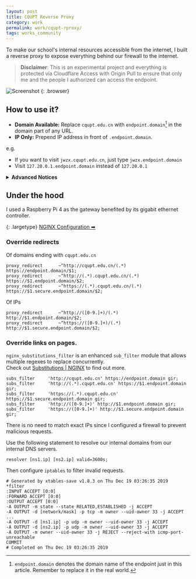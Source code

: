 ```yaml
---
layout: post
title: CQUPT Reverse Proxy
category: work
permalink: work/cqupt-rproxy/
tags: works_community
---
```


To make our school's internal resources accessible from the internet, I built a reverse proxy to expose everything behind our firewall to the internet.

> **Disclaimer**: This is an experimental project and everything is protected via Cloudflare Access with Origin Pull to ensure that only me and the people I authorized can access the endpoint.

![Screenshot](https://lwqh4t3.yoooooooo.tk/images/d1efbd7d30ee3ed76c14986af25f3499.png)
{: .browser}

## How to use it?
- **Domain Available:** Replace `cqupt.edu.cn` with `endpoint.domain`[^1] in the domain part of any URL.
- **IP Only:** Prepend IP address in front of `.endpoint.domain`.

e.g.
- If you want to visit `jwzx.cqupt.edu.cn`, just type `jwzx.endpoint.domain`
- Visit `127.20.0.1.endpoint.domain` instead of `127.20.0.1`

<details>
  <summary><b>Advanced Notices</b></summary>
  <ol>
    <li>Some destination server requires an TLS connection, and <code>*.secure.endpoint.domain</code> is aimed to do that. Otherwise, <code>*.endpoint.domain</code> will initiate a plain HTTP request to the destination.</li>
    <li>Considering there will be many direct IP forwards, and there is no need to acquire a certificate for them. Thus, any domain access like <code>jwzx.endpoint.domain</code> is provided with a valid wildcard certificate, while IP accesses are not.</li>
    <li>Destinations with unusual port(other than 80 and 443) are not supported and their link will not be overridden.</li>
  </ol>
</details>


## Under the hood
I used a Raspberry Pi 4 as the gateway benefited by its gigabit ethernet controller.

{: .largetype}
[NGINX Configuration &#x27A1;&#xfe0e;](https://colab.ifengge.cn/snippets/22)

### Override redirects
Of domains ending with `cqupt.edu.cn`
```nginx
proxy_redirect 		~^http://cqupt.edu.cn/(.*) https://endpoint.domain/$1;
proxy_redirect 		~^http://(.*).cqupt.edu.cn/(.*) https://$1.endpoint.domain/$2;
proxy_redirect		~^https://(.*).cqupt.edu.cn/(.*) https://$1.secure.endpoint.domain/$2;
```

Of IPs
```nginx
proxy_redirect		~^http://([0-9.]+)/(.*) http://$1.endpoint.domain/$2;
proxy_redirect		~^https://([0-9.]+)/(.*) http://$1.secure.endpoint.domain/$2;
```

### Override links on pages.  

`nginx_substitutions_filter` is an enhanced `sub_filter` module that allows multiple regexes to replace concurrently.  
Check out [Substitutions | NGINX](https://www.nginx.com/resources/wiki/modules/substitutions/) to find out more.

```nginx
subs_filter		'http://cqupt.edu.cn' https://endpoint.domain gir;
subs_filter		'http://(.*).cqupt.edu.cn' https://$1.endpoint.domain gir;
subs_filter		'https://(.*).cqupt.edu.cn' https://$1.secure.endpoint.domain gir;
subs_filter		'http://([0-9.]+)' http://$1.endpoint.domain gir;
subs_filter		'https://([0-9.]+)' http://$1.secure.endpoint.domain gir;
```
There is no need to match exact IPs since I configured a firewall to prevent malicious requests.

Use the following statement to resolve our internal domains from our internal DNS servers.
```nginx
resolver [ns1.ip] [ns2.ip] valid=3600s;
```

Then configure `iptables` to filter invalid requests.  
```shell
# Generated by xtables-save v1.8.3 on Thu Dec 19 03:26:35 2019
*filter
:INPUT ACCEPT [0:0]
:FORWARD ACCEPT [0:0]
:OUTPUT ACCEPT [0:0]
-A OUTPUT -m state --state RELATED,ESTABLISHED -j ACCEPT
-A OUTPUT -d [network/mask] -p tcp -m owner --uid-owner 33 -j ACCEPT
...
-A OUTPUT -d [ns1.ip] -p udp -m owner --uid-owner 33 -j ACCEPT
-A OUTPUT -d [ns2.ip] -p udp -m owner --uid-owner 33 -j ACCEPT
-A OUTPUT -m owner --uid-owner 33 -j REJECT --reject-with icmp-port-unreachable
COMMIT
# Completed on Thu Dec 19 03:26:35 2019
```

[^1]: `endpoint.domain` denotes the domain name of the endpoint just in this article. Remember to replace it in the real world.  